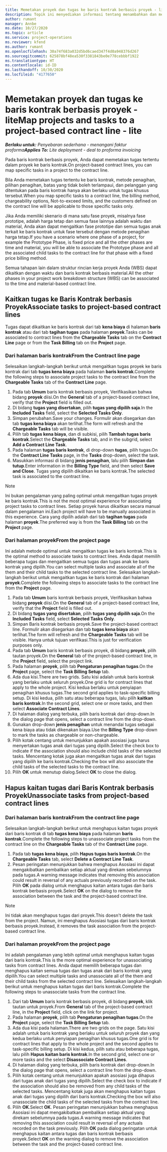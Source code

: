 ```yaml
---
title: Memetakan proyek dan tugas ke baris kontrak berbasis proyek - lite
description: Topik ini menyediakan informasi tentang menambahkan dan menghapus proyek dan tugas ke baris kontrak.
author: rumant
manager: Annbe
ms.date: 10/27/2020
ms.topic: article
ms.service: project-operations
ms.reviewer: kfend
ms.author: rumant
ms.openlocfilehash: 30a74f683a032d5bd6caed347f4d0a948376d267
ms.sourcegitcommit: 625878bf48ea530f3381843be0e778cebbbf1922
ms.translationtype: HT
ms.contentlocale: id-ID
ms.lasthandoff: 10/30/2020
ms.locfileid: "4177650"
---
```

# <a name="map-projects-and-tasks-to-a-project-based-contract-line---lite"></a><span data-ttu-id="3fe43-103">Memetakan proyek dan tugas ke baris kontrak berbasis proyek - lite</span><span class="sxs-lookup"><span data-stu-id="3fe43-103">Map projects and tasks to a project-based contract line - lite</span></span>

<span data-ttu-id="3fe43-104">_**Berlaku untuk:** Penyebaran sederhana - menangani faktur proforma_</span><span class="sxs-lookup"><span data-stu-id="3fe43-104">_**Applies To:** Lite deployment - deal to proforma invoicing_</span></span>

<span data-ttu-id="3fe43-105">Pada baris kontrak berbasis proyek, Anda dapat memetakan tugas tertentu dalam proyek ke baris kontrak.</span><span class="sxs-lookup"><span data-stu-id="3fe43-105">On project-based contract lines, you can map specific tasks in a project to the contract line.</span></span>

<span data-ttu-id="3fe43-106">Bila Anda memetakan tugas tertentu ke baris kontrak, metode penagihan, pilihan penagihan, batas yang tidak boleh terlampaui, dan pelanggan yang ditentukan pada baris kontrak hanya akan berlaku untuk tugas khusus tersebut.</span><span class="sxs-lookup"><span data-stu-id="3fe43-106">When you map specific tasks to a contract line, the billing method, chargeability options, Not-to-exceed limits, and the customers defined on the contract line will be applicable to those specific tasks only.</span></span>

<span data-ttu-id="3fe43-107">Jika Anda memiliki skenario di mana satu fase proyek, misalnya fase prototipe, adalah harga tetap dan semua fase lainnya adalah waktu dan material, Anda akan dapat mengaitkan fase prototipe dan semua tugas anak terkait ke baris kontrak untuk fase tersebut dengan metode penagihan harga tetap.</span><span class="sxs-lookup"><span data-stu-id="3fe43-107">If you have a scenario where one phase of a project, for example the Prototype Phase, is fixed price and all the other phases are time and material, you will be able to associate the Prototype phase and all the associated child tasks to the contract line for that phase with a fixed price billing method.</span></span>

<span data-ttu-id="3fe43-108">Semua tahapan lain dalam struktur rincian kerja proyek Anda (WBS) dapat dikaitkan dengan waktu dan baris kontrak berbasis material.</span><span class="sxs-lookup"><span data-stu-id="3fe43-108">All the other phases in your project work breakdown structure (WBS) can be associated to the time and material-based contract line.</span></span>

## <a name="associate-tasks-to-project-based-contract-lines"></a><span data-ttu-id="3fe43-109">Kaitkan tugas ke Baris Kontrak berbasis Proyek</span><span class="sxs-lookup"><span data-stu-id="3fe43-109">Associate tasks to project-based contract lines</span></span>

<span data-ttu-id="3fe43-110">Tugas dapat dikaitkan ke baris kontrak dari tab **kena biaya** di halaman **baris kontrak** atau dari tab **tagihan tugas** pada halaman **proyek**.</span><span class="sxs-lookup"><span data-stu-id="3fe43-110">Tasks can be associated to contract lines from the **Chargeable Tasks** tab on the **Contract Line** page or from the **Task Billing** tab on the **Project** page.</span></span>

### <a name="from-the-contract-line-page"></a><span data-ttu-id="3fe43-111">Dari halaman baris kontrak</span><span class="sxs-lookup"><span data-stu-id="3fe43-111">From the Contract line page</span></span>

<span data-ttu-id="3fe43-112">Selesaikan langkah-langkah berikut untuk mengaitkan tugas proyek ke baris kontrak dari tab **tugas kena biaya** pada halaman **baris kontrak**.</span><span class="sxs-lookup"><span data-stu-id="3fe43-112">Complete the following steps to associate project tasks to the contract line from the **Chargeable Tasks** tab of the **Contract Line** page.</span></span>

1. <span data-ttu-id="3fe43-113">Pada tab **Umum** baris kontrak berbasis proyek, Verifikasikan bahwa bidang **proyek** diisi.</span><span class="sxs-lookup"><span data-stu-id="3fe43-113">On the **General** tab of a project-based contract line, verify that the **Project** field is filled out.</span></span>
2. <span data-ttu-id="3fe43-114">Di bidang **tugas yang disertakan**, pilih **tugas yang dipilih saja**.</span><span class="sxs-lookup"><span data-stu-id="3fe43-114">In the **Included Tasks** field, select the **Selected Tasks Only**.</span></span>
3. <span data-ttu-id="3fe43-115">Simpan perubahan.</span><span class="sxs-lookup"><span data-stu-id="3fe43-115">Save your changes.</span></span> <span data-ttu-id="3fe43-116">Formulir akan disegarkan dan tab **tugas kena biaya** akan terlihat.</span><span class="sxs-lookup"><span data-stu-id="3fe43-116">The form will refresh and the **Chargeable Tasks** tab will be visible.</span></span>
4. <span data-ttu-id="3fe43-117">Pilih tab **tugas kena biaya**, dan di subkisi, pilih **Tambah tugas baris kontrak**.</span><span class="sxs-lookup"><span data-stu-id="3fe43-117">Select the **Chargeable Tasks** tab, and in the subgrid, select **Add a Contract Line Task**.</span></span>
5. <span data-ttu-id="3fe43-118">Pada halaman **tugas baris kontrak**, di drop-down **tugas**, pilih tugas.</span><span class="sxs-lookup"><span data-stu-id="3fe43-118">On the **Contract Line Tasks** page, in the **Tasks** drop-down, select the task.</span></span> 
6. <span data-ttu-id="3fe43-119">Masukkan informasi di bidang **jenis penagihan**, lalu pilih **Simpan dan tutup**.</span><span class="sxs-lookup"><span data-stu-id="3fe43-119">Enter information in the **Billing Type** field, and then select **Save and Close**.</span></span> <span data-ttu-id="3fe43-120">Tugas yang dipilih dikaitkan ke baris kontrak.</span><span class="sxs-lookup"><span data-stu-id="3fe43-120">The selected task is associated to the contract line.</span></span>

> [!NOTE]
> <span data-ttu-id="3fe43-121">Ini bukan pengalaman yang paling optimal untuk mengaitkan tugas proyek ke baris kontrak.</span><span class="sxs-lookup"><span data-stu-id="3fe43-121">This is not the most optimal experience for associating project tasks to contract lines.</span></span> <span data-ttu-id="3fe43-122">Setiap proyek harus dikaitkan secara manual dalam pengalaman ini.</span><span class="sxs-lookup"><span data-stu-id="3fe43-122">Each project will have to be manually associated in this experience.</span></span> <span data-ttu-id="3fe43-123">Cara yang dipilih adalah dari tab **tagihan tugas** pada halaman **proyek**.</span><span class="sxs-lookup"><span data-stu-id="3fe43-123">The preferred way is from the **Task Billing** tab on the **Project** page.</span></span>

### <a name="from-the-project-page"></a><span data-ttu-id="3fe43-124">Dari halaman proyek</span><span class="sxs-lookup"><span data-stu-id="3fe43-124">From the project page</span></span>

<span data-ttu-id="3fe43-125">Ini adalah metode optimal untuk mengaitkan tugas ke baris kontrak.</span><span class="sxs-lookup"><span data-stu-id="3fe43-125">This is the optimal method to associate tasks to contract lines.</span></span> <span data-ttu-id="3fe43-126">Anda dapat memilih beberapa tugas dan mengaitkan semua tugas dan tugas anak ke baris kontrak yang dipilih.</span><span class="sxs-lookup"><span data-stu-id="3fe43-126">You can select multiple tasks and associate all of the them and their child tasks to the selected contract line.</span></span> <span data-ttu-id="3fe43-127">Selesaikan langkah-langkah berikut untuk mengaitkan tugas ke baris kontrak dari halaman **proyek**.</span><span class="sxs-lookup"><span data-stu-id="3fe43-127">Complete the following steps to associate tasks to the contract line from the **Project** page.</span></span>

1. <span data-ttu-id="3fe43-128">Pada tab **Umum** baris kontrak berbasis proyek, Verifikasikan bahwa bidang **proyek** diisi.</span><span class="sxs-lookup"><span data-stu-id="3fe43-128">On the **General** tab of a project-based contract line, verify that the **Project** field is filled out.</span></span>
2. <span data-ttu-id="3fe43-129">Di bidang **tugas yang disertakan**, pilih **tugas yang dipilih saja**.</span><span class="sxs-lookup"><span data-stu-id="3fe43-129">On the **Included Tasks** field, select **Selected Tasks Only**.</span></span>
3. <span data-ttu-id="3fe43-130">Simpan Baris kontrak berbasis proyek.</span><span class="sxs-lookup"><span data-stu-id="3fe43-130">Save the project-based contract line.</span></span> <span data-ttu-id="3fe43-131">Formulir akan disegarkan dan tab **tugas kena biaya** akan terlihat.</span><span class="sxs-lookup"><span data-stu-id="3fe43-131">The form will refresh and the **Chargeable Tasks** tab will be visible.</span></span> <span data-ttu-id="3fe43-132">Hanya untuk tujuan verifikasi.</span><span class="sxs-lookup"><span data-stu-id="3fe43-132">This is just for verification purposes only.</span></span>
4. <span data-ttu-id="3fe43-133">Pada tab **Umum** baris kontrak berbasis proyek, di bidang **proyek**, pilih tautan proyek.</span><span class="sxs-lookup"><span data-stu-id="3fe43-133">On the **General** tab of the project-based contract line, in the **Project** field, select the project link.</span></span>
5. <span data-ttu-id="3fe43-134">Pada halaman **proyek**, pilih tab **Pengaturan penagihan tugas**.</span><span class="sxs-lookup"><span data-stu-id="3fe43-134">On the **Project** page, select the **Task Billing Setup** tab.</span></span>
6. <span data-ttu-id="3fe43-135">Ada dua kisi.</span><span class="sxs-lookup"><span data-stu-id="3fe43-135">There are two grids.</span></span> <span data-ttu-id="3fe43-136">Satu kisi adalah untuk baris kontrak yang berlaku untuk seluruh proyek.</span><span class="sxs-lookup"><span data-stu-id="3fe43-136">One grid is for contract lines that apply to the whole project.</span></span> <span data-ttu-id="3fe43-137">Kisi kedua berlaku untuk penyiapan penagihan khusus tugas.</span><span class="sxs-lookup"><span data-stu-id="3fe43-137">The second grid applies to task-specific billing setup.</span></span> <span data-ttu-id="3fe43-138">Di kisi kedua, pilih satu atau beberapa tugas, lalu pilih **kaitkan baris kontrak**.</span><span class="sxs-lookup"><span data-stu-id="3fe43-138">In the second grid, select one or more tasks, and then select **Associate Contract Lines**.</span></span>
7. <span data-ttu-id="3fe43-139">Di halaman dialog yang terbuka, pilih baris kontrak dari drop-down.</span><span class="sxs-lookup"><span data-stu-id="3fe43-139">In the dialog page that opens, select a contract line from the drop-down.</span></span>
8. <span data-ttu-id="3fe43-140">Gunakan drop-down **jenis penagihan** untuk menandai tugas sebagai kena biaya atau tidak dikenakan biaya.</span><span class="sxs-lookup"><span data-stu-id="3fe43-140">Use the **Billing Type** drop-down to mark the tasks as chargeable or non-chargeable.</span></span>
9. <span data-ttu-id="3fe43-141">Pilih kotak centang untuk menunjukkan apakah asosiasi juga harus menyertakan tugas anak dari tugas yang dipilih.</span><span class="sxs-lookup"><span data-stu-id="3fe43-141">Select the check box to indicate if the association should also include child tasks of the selected tasks.</span></span> <span data-ttu-id="3fe43-142">Mencentang kotak juga akan mengaitkan tugas anak dari tugas yang dipilih ke baris kontrak.</span><span class="sxs-lookup"><span data-stu-id="3fe43-142">Checking the box will also associate the child tasks of the selected tasks to the contract line.</span></span>
10. <span data-ttu-id="3fe43-143">Pilih **OK** untuk menutup dialog.</span><span class="sxs-lookup"><span data-stu-id="3fe43-143">Select **OK** to close the dialog.</span></span>

## <a name="unassociate-tasks-from-project-based-contract-lines"></a><span data-ttu-id="3fe43-144">Hapus kaitan tugas dari Baris Kontrak berbasis Proyek</span><span class="sxs-lookup"><span data-stu-id="3fe43-144">Unassociate tasks from project-based contract lines</span></span>

### <a name="from-the-contract-line-page"></a><span data-ttu-id="3fe43-145">Dari halaman baris kontrak</span><span class="sxs-lookup"><span data-stu-id="3fe43-145">From the contract line page</span></span>

<span data-ttu-id="3fe43-146">Selesaikan langkah-langkah berikut untuk menghapus kaitan tugas proyek dari baris kontrak di tab **tugas kena biaya** pada halaman **baris kontrak**.</span><span class="sxs-lookup"><span data-stu-id="3fe43-146">Complete the following steps to unassociate project tasks from the contract line on the **Chargeable Tasks** tab of the **Contract Line** page.</span></span>

1. <span data-ttu-id="3fe43-147">Pada tab **tugas kena biaya**, pilih **Hapus tugas baris kontrak**.</span><span class="sxs-lookup"><span data-stu-id="3fe43-147">On the **Chargeable Tasks** tab, select **Delete a Contract Line Task**.</span></span>
2. <span data-ttu-id="3fe43-148">Pesan peringatan menunjukkan bahwa menghapus Asosiasi ini dapat mengakibatkan pembalikan setiap aktual yang direkam sebelumnya pada tugas.</span><span class="sxs-lookup"><span data-stu-id="3fe43-148">A warning message indicates that removing this association could result in reversal of any actuals previously recorded on the task.</span></span> <span data-ttu-id="3fe43-149">Pilih **OK** pada dialog untuk menghapus kaitan antara tugas dan baris kontrak berbasis proyek.</span><span class="sxs-lookup"><span data-stu-id="3fe43-149">Select **OK** on the dialog to remove the association between the task and the project-based contract line.</span></span> 

> [!NOTE]
> <span data-ttu-id="3fe43-150">Ini tidak akan menghapus tugas dari proyek.</span><span class="sxs-lookup"><span data-stu-id="3fe43-150">This doesn't delete the task from the project.</span></span> <span data-ttu-id="3fe43-151">Namun, ini menghapus Asosiasi tugas dari baris kontrak berbasis proyek.</span><span class="sxs-lookup"><span data-stu-id="3fe43-151">Instead, it removes the task association from the project-based contract line.</span></span>

### <a name="from-the-project-page"></a><span data-ttu-id="3fe43-152">Dari halaman proyek</span><span class="sxs-lookup"><span data-stu-id="3fe43-152">From the project page</span></span>

<span data-ttu-id="3fe43-153">Ini adalah pengalaman yang lebih optimal untuk menghapus kaitan tugas dari baris kontrak.</span><span class="sxs-lookup"><span data-stu-id="3fe43-153">This is the more optimal experience for unassociating tasks from contract lines.</span></span> <span data-ttu-id="3fe43-154">Anda dapat memilih beberapa tugas dan menghapus kaitan semua tugas dan tugas anak dari baris kontrak yang dipilih.</span><span class="sxs-lookup"><span data-stu-id="3fe43-154">You can select multiple tasks and unassociate all of the them and their child tasks from the selected contract line.</span></span> <span data-ttu-id="3fe43-155">Selesaikan langkah-langkah berikut untuk menghapus kaitan tugas dari baris kontrak.</span><span class="sxs-lookup"><span data-stu-id="3fe43-155">Complete the following steps to unassociate tasks from the contract line.</span></span>

1. <span data-ttu-id="3fe43-156">Dari tab **Umum** baris kontrak berbasis proyek, di bidang **proyek**, klik tautan untuk proyek.</span><span class="sxs-lookup"><span data-stu-id="3fe43-156">From **General** tab of the project-based contract line, in the **Project** field, click on the link for project.</span></span>
2. <span data-ttu-id="3fe43-157">Pada halaman **proyek**, pilih tab **Pengaturan penagihan tugas**.</span><span class="sxs-lookup"><span data-stu-id="3fe43-157">On the **Project** page, select the **Task Billing Setup** tab.</span></span>
3. <span data-ttu-id="3fe43-158">Ada dua kisi pada halaman.</span><span class="sxs-lookup"><span data-stu-id="3fe43-158">There are two grids on the page.</span></span> <span data-ttu-id="3fe43-159">Satu kisi adalah untuk baris kontrak yang berlaku untuk seluruh proyek dan yang kedua berlaku untuk penyiapan penagihan khusus tugas.</span><span class="sxs-lookup"><span data-stu-id="3fe43-159">One grid is for contract lines that apply to the whole project and the second applies to task-specific billing setup.</span></span> <span data-ttu-id="3fe43-160">Di kisi kedua, pilih satu atau beberapa tugas, lalu pilih **Hapus kaitan baris kontrak**.</span><span class="sxs-lookup"><span data-stu-id="3fe43-160">In the second grid, select one or more tasks and the select **Disassociate Contract Lines**.</span></span>
4. <span data-ttu-id="3fe43-161">Di halaman dialog yang terbuka, pilih baris kontrak dari drop-down.</span><span class="sxs-lookup"><span data-stu-id="3fe43-161">In the  dialog page that opens, select a contract line from the drop-down.</span></span>
5. <span data-ttu-id="3fe43-162">Pilih kotak centang untuk menunjukkan apakah asosiasi juga dihapus dari tugas anak dari tugas yang dipilih.</span><span class="sxs-lookup"><span data-stu-id="3fe43-162">Select the check box to indicate if the association should also be removed from any child tasks of the selected tasks.</span></span> <span data-ttu-id="3fe43-163">Mencentang kotak juga akan menghapus kaitan tugas anak dari tugas yang dipilih dari baris kontrak.</span><span class="sxs-lookup"><span data-stu-id="3fe43-163">Checking the box will also unassociate the child tasks of the selected tasks from the contract line.</span></span>
6. <span data-ttu-id="3fe43-164">Pilih **OK**.</span><span class="sxs-lookup"><span data-stu-id="3fe43-164">Select **OK**.</span></span> <span data-ttu-id="3fe43-165">Pesan peringatan menunjukkan bahwa menghapus Asosiasi ini dapat mengakibatkan pembalikan setiap aktual yang direkam sebelumnya pada tugas.</span><span class="sxs-lookup"><span data-stu-id="3fe43-165">A warning message indicates that removing this association could result in reversal of any actuals recorded on the task previously.</span></span> <span data-ttu-id="3fe43-166">Pilih **OK** pada dialog peringatan untuk menghapus kaitan antara tugas dan baris kontrak berbasis proyek.</span><span class="sxs-lookup"><span data-stu-id="3fe43-166">Select **OK** on the warning dialog to remove the association between the task and the project-based contract line.</span></span>
